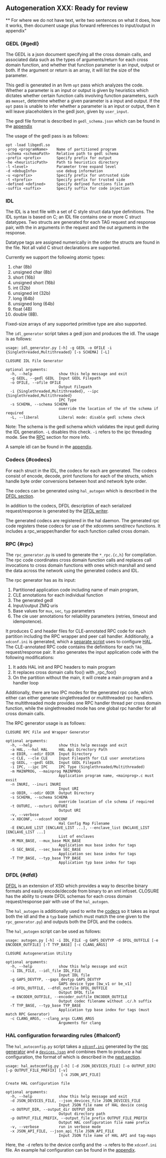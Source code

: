 ## Autogeneration **XXX: Ready for review**

** For where we do not have text, write two sentences on what it does, how it works, then document usage plus forward references to input/output in appendix"

### GEDL {#gedl}

The GEDL is a json document specifying all the cross domain calls, and associated data such as
the types of arguments/return for each cross domain function, and whether that function parameter
is an input, output or both. If the argument or return is an array, it will list the size of the parameter.

This gedl is generated in an llvm `opt` pass which analyzes the code. Whether a parameter is an input or output is
given by heuristics which dictates whether certain function calls involving function parameters, 
such as `memset`, determine whether a given parameter is a input and output. If the `opt` pass is unable
to infer whether a parameter is an input or output, then it will leave placeholders in the gedl json, given
by `user_input`. 

The gedl file format is described in `gedl_schema.json` which can be found in the [appendix](#gedl-appendix)

The usage of the gedl pass is as follows:

```text
opt -load libgedl.so
-prog <programName>    Name of partitioned program
-schema <schemaPath>   Relative path to gedl schema
-prefix <prefix>       Specify prefix for output
-he <heuristicPath>    Path to heuristics directory
-l <level>             Parameter tree expand level
-d <debugInfo>         use debug information
-u <uprefix>           Specify prefix for untrusted side
-t <tprefix>           Specify prefix for trusted side
-defined <defined>     Specify defined functions file path
-suffix <suffix>       Specify suffix for code injection
```

### IDL 

The IDL is a text file with a set of C style struct data type definitions.
The IDL syntax is based on C; an IDL file contains one or more C struct datatypes. Two structs are
generated for each TAG request and response pair, with the in arguments in the request and the out arguments in the response.

Datatype tags are assigned numerically in the order the structs are found in the file. Not all valid C struct declarations are supported.

Currently we support the following atomic types: 

1. char (8b) 
2. unsigned char (8b)
3. short (16b)
4. unsigned short (16b)
5. int (32b)
6. unsigned int (32b)
7. long (64b)
8. unsigned long (64b)
9. float (4B)
10. double (8B). 

Fixed-size arrays of any supported primitive type are also supported.

The `idl_generator` script takes a gedl json and produces the idl. The usage is as follows:

```text
usage: idl_generator.py [-h] -g GEDL -o OFILE -i {Singlethreaded,Multithreaded} [-s SCHEMA] [-L]

CLOSURE IDL File Generator

optional arguments:
  -h, --help            show this help message and exit
  -g GEDL, --gedl GEDL  Input GEDL Filepath
  -o OFILE, --ofile OFILE
                        Output Filepath
  -i {Singlethreaded,Multithreaded}, --ipc {Singlethreaded,Multithreaded}
                        IPC Type
  -s SCHEMA, --schema SCHEMA
                        override the location of the of the schema if required
  -L, --liberal         Liberal mode: disable gedl schema check
```

Note: The schema is the gedl schema which validates the input gedl during the IDL generation. 
`-L` disables this check. `-i` refers to the ipc threading mode. See the [RPC](#rpc) section for more info.

A sample idl can be found in the [appendix](#idl-appendix).

### Codecs {#codecs}

For each struct in the IDL, the codecs for each are generated. The codecs consist of
encode, decode, print functions for each of the structs, which handle byte order 
conversions between host and network byte order. 

The codecs can be generated using `hal_autogen` which is described in the [DFDL section](#dfdl).

In addition to the codecs, DFDL description of each serialized request/response is generated
by the [DFDL writer](#dfdl).

The generated codecs are registered in the 
hal daemon. The generated rpc code registers these codecs for use of the xdcomms send/recv functions. It includes a rpc_wrapper/handler for each function called cross domain. 

### RPC {#rpc}

The `rpc_generator.py` is used to generate the `*_rpc.{c,h}` for compilation. The rpc code
coordinates cross domain function calls and replaces call invocations to cross domain functions
with ones which marshall and send the data across the network using the generated codecs and IDL. 

The rpc generator has as its input:
1. Partitioned application code including name of main program,
2. CLE annotations for each individual function
3. The generated gedl
4. Input/output ZMQ uris
5. Base values for `mux`, `sec`, `typ` parameters 
6. The cle user annotations for reliability parameters (retries, timeout and idempotence). 

It produces C and header files for CLE-annotated RPC code for each partition including the RPC wrapper and peer call handler. 
Additionally, a `xdconf.ini` is generated, which a [separate script](#halconf) uses to configure [HAL](#hal). 
The CLE-annotated RPC code contains the definitions for each `TAG_` request/response pair.
It also generates the input application code with the following modifications:

1. It adds HAL init and RPC headers to main program
2. It replaces cross domain calls foo() with _rpc_foo()
3. On the partition without the main, it will create a main program and a handler loop
             
Additionally, there are two IPC modes for the generated rpc code, which either can either generate
singlethreaded or multithreaded rpc handlers. The multithreaded mode provides one RPC handler thread per cross domain function, while the singlethreaded mode has one global rpc handler for all
cross domain calls.

The RPC generator usage is as follows:

```text
CLOSURE RPC File and Wrapper Generator

optional arguments:
  -h, --help            show this help message and exit
  -a HAL, --hal HAL     HAL Api Directory Path
  -e EDIR, --edir EDIR  Input Directory
  -c CLE, --cle CLE     Input Filepath for CLE user annotations
  -g GEDL, --gedl GEDL  Input GEDL Filepath
  -i IPC, --ipc IPC     IPC Type (Singlethreaded/Multithreaded)
  -m MAINPROG, --mainprog MAINPROG
                        Application program name, <mainprog>.c must exsit
  -n INURI, --inuri INURI
                        Input URI
  -o ODIR, --odir ODIR  Output Directory
  -s SCHEMA, --schema SCHEMA
                        override location of cle schema if required
  -t OUTURI, --outuri OUTURI
                        Output URI
  -v, --verbose
  -x XDCONF, --xdconf XDCONF
                        Hal Config Map Filename
  -E ENCLAVE_LIST [ENCLAVE_LIST ...], --enclave_list ENCLAVE_LIST [ENCLAVE_LIST ...]
                        List of enclaves
  -M MUX_BASE, --mux_base MUX_BASE
                        Application mux base index for tags
  -S SEC_BASE, --sec_base SEC_BASE
                        Application sec base index for tags
  -T TYP_BASE, --typ_base TYP_BASE
                        Application typ base index for tags
```

### DFDL {#dfdl}

[DFDL](https://daffodil.apache.org/docs/dfdl/) is an extension of XSD which provides
a way to describe binary formats and easily encode/decode from binary to an xml infoset.
CLOSURE has the ability to create DFDL schemas for each cross domain request/response pair
with use of the `hal_autogen`. 

The `hal_autogen` is additionally used to write the [codecs](#codecs) so it takes as input both
the idl and the a `typ` base (which must match the one given to the `rpc_generator.py`) and outputs
both the DFDL and the codecs.

The `hal_autogen` script can be used as follows:

```text
usage: autogen.py [-h] -i IDL_FILE -g GAPS_DEVTYP -d DFDL_OUTFILE [-e ENCODER_OUTFILE] [-T TYP_BASE] [-c CLANG_ARGS]

CLOSURE Autogeneration Utility

optional arguments:
  -h, --help            show this help message and exit
  -i IDL_FILE, --idl_file IDL_FILE
                        Input IDL file
  -g GAPS_DEVTYP, --gaps_devtyp GAPS_DEVTYP
                        GAPS device type [bw_v1 or be_v1]
  -d DFDL_OUTFILE, --dfdl_outfile DFDL_OUTFILE
                        Output DFDL file
  -e ENCODER_OUTFILE, --encoder_outfile ENCODER_OUTFILE
                        Output codec filename without .c/.h suffix
  -T TYP_BASE, --typ_base TYP_BASE
                        Application typ base index for tags (must match RPC Generator)
  -c CLANG_ARGS, --clang_args CLANG_ARGS
                        Arguments for clang
```

### HAL configuration forwarding rules {#halconf}

The `hal_autoconfig.py` script takes a [`xdconf.ini`](#xdconf) generated by the [rpc generator](#rpc) and a [`devices.json`](#devices-json) and combines them to produce a hal configuration, the format of which is described in the [next section](#Hal-Configuration). 

```text
usage: hal_autoconfig.py [-h] [-d JSON_DEVICES_FILE] [-o OUTPUT_DIR] [-p OUTPUT_FILE_PREFIX] [-v]
                         [-x JSON_API_FILE]

Create HAL configuration file

optional arguments:
  -h, --help            show this help message and exit
  -d JSON_DEVICES_FILE, --json_devices_file JSON_DEVICES_FILE
                        Input JSON file name of HAL device conig
  -o OUTPUT_DIR, --output_dir OUTPUT_DIR
                        Output directory path
  -p OUTPUT_FILE_PREFIX, --output_file_prefix OUTPUT_FILE_PREFIX
                        Output HAL configuration file name prefix
  -v, --verbose         run in verbose mode
  -x JSON_API_FILE, --json_api_file JSON_API_FILE
                        Input JSON file name of HAL API and tag-maps
```

Here, the `-d` refers to the device config and the `-x` refers to the `xdconf.ini` file.
An example hal configuration can be found in the [appendix](#hal-orange).
